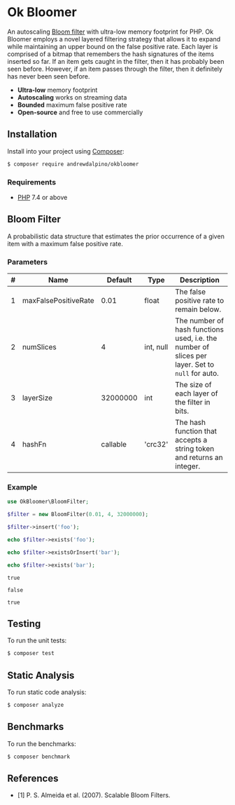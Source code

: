 # Ok Bloomer
An autoscaling [Bloom filter](https://en.wikipedia.org/wiki/Bloom_filter) with ultra-low memory footprint for PHP. Ok Bloomer employs a novel layered filtering strategy that allows it to expand while maintaining an upper bound on the false positive rate. Each layer is comprised of a bitmap that remembers the hash signatures of the items inserted so far. If an item gets caught in the filter, then it has probably been seen before. However, if an item passes through the filter, then it definitely has never been seen before.

- **Ultra-low** memory footprint
- **Autoscaling** works on streaming data
- **Bounded** maximum false positive rate
- **Open-source** and free to use commercially

## Installation
Install into your project using [Composer](https://getcomposer.org/):

```sh
$ composer require andrewdalpino/okbloomer
```

### Requirements
- [PHP](https://php.net/manual/en/install.php) 7.4 or above

## Bloom Filter
A probabilistic data structure that estimates the prior occurrence of a given item with a maximum false positive rate.

### Parameters
| # | Name | Default | Type | Description |
|---|---|---|---|---|
| 1 | maxFalsePositiveRate | 0.01 | float | The false positive rate to remain below. |
| 2 | numSlices | 4 | int, null | The number of hash functions used, i.e. the number of slices per layer. Set to `null` for auto. |
| 3 | layerSize | 32000000 | int | The size of each layer of the filter in bits. |
| 4 | hashFn | callable | 'crc32' | The hash function that accepts a string token and returns an integer. |

### Example

```php
use OkBloomer\BloomFilter;

$filter = new BloomFilter(0.01, 4, 32000000);

$filter->insert('foo');

echo $filter->exists('foo');

echo $filter->existsOrInsert('bar');

echo $filter->exists('bar');
```

```
true 

false

true
```

## Testing
To run the unit tests:

```sh
$ composer test
```
## Static Analysis
To run static code analysis:

```sh
$ composer analyze
```

## Benchmarks
To run the benchmarks:

```sh
$ composer benchmark
```

## References
- [1] P. S. Almeida et al. (2007). Scalable Bloom Filters.
